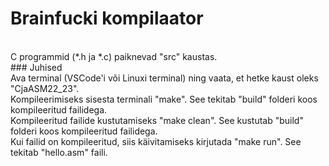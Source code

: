 # Brainfucki kompilaator
<br>
C programmid (*.h ja *.c) paiknevad "src" kaustas.
<br>
### Juhised
<br>
Ava terminal (VSCode'i või Linuxi terminal) ning vaata, et hetke kaust oleks "CjaASM22_23".<br>
Kompileerimiseks sisesta terminali "make". See tekitab "build" folderi koos kompileeritud failidega.<br>
Kompileeritud failide kustutamiseks "make clean". See kustutab "build" folderi koos kompileeritud failidega.<br>
Kui failid on kompileeritud, siis käivitamiseks kirjutada "make run". See tekitab "hello.asm" faili.<br>
